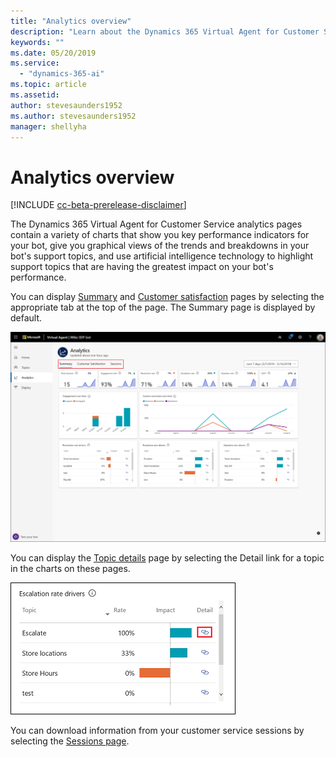 ```yaml
---
title: "Analytics overview"
description: "Learn about the Dynamics 365 Virtual Agent for Customer Service pages."
keywords: ""
ms.date: 05/20/2019
ms.service:
  - "dynamics-365-ai"
ms.topic: article
ms.assetid: 
author: stevesaunders1952
ms.author: stevesaunders1952
manager: shellyha
---
```


# Analytics overview

[!INCLUDE [cc-beta-prerelease-disclaimer](../includes/cc-beta-prerelease-disclaimer.md)]

The Dynamics 365 Virtual Agent for Customer Service analytics pages contain a variety of charts that show you key performance indicators for your bot, give you graphical views of the trends and breakdowns in your bot's support topics, and use artificial intelligence technology to highlight support topics that are having the greatest impact on your bot's performance.

You can display [Summary](analytics-summary.md) and [Customer satisfaction](analytics-CSAT.md) pages by selecting the appropriate tab at the top of the page. The Summary page is displayed by default.

![Page navigation](media/dashboard-tabs.png)

You can display the [Topic details](analytics-topic-details.md) page by selecting the Detail link for a topic in the charts on these pages.

![Topic details link](media/topic-details-link.png)

You can download information from your customer service sessions by selecting the [Sessions page](analytics-sessions.md).
